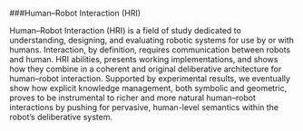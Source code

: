 ###Human–Robot Interaction (HRI)

Human–Robot Interaction (HRI) is a field of study dedicated to understanding, designing, and evaluating robotic systems for use by or with humans.
Interaction, by definition, requires communication between robots and human. HRI abilities, presents working implementations, 
and shows how they combine in a coherent and original deliberative architecture for human–robot interaction. Supported by experimental results,
we eventually show how explicit knowledge management, both symbolic and geometric, 
proves to be instrumental to richer and more natural human–robot interactions by pushing for pervasive, 
human-level semantics within the robot’s deliberative system.
